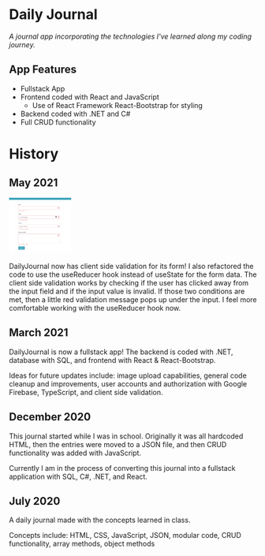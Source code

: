 # Daily Journal

_A journal app incorporating the technologies I've learned along my coding journey._

## App Features

- Fullstack App
- Frontend coded with React and JavaScript
  - Use of React Framework React-Bootstrap for styling
- Backend coded with .NET and C#
- Full CRUD functionality

# History

## May 2021

<img src="./DailyJournal/client/public/validation.png" width=25% height=25%>

DailyJournal now has client side validation for its form! I also refactored the code to use the useReducer hook instead of useState for the form data. The client side validation works by checking if the user has clicked away from the input field and if the input value is invalid. If those two conditions are met, then a little red validation message pops up under the input. I feel more comfortable working with the useReducer hook now.

## March 2021

DailyJournal is now a fullstack app! The backend is coded with .NET, database with SQL, and frontend with React & React-Bootstrap.

Ideas for future updates include: image upload capabilities, general code cleanup and improvements, user accounts and authorization with Google Firebase, TypeScript, and client side validation.

## December 2020

This journal started while I was in school. Originally it was all hardcoded HTML, then the entries were moved to a JSON file, and then CRUD functionality was added with JavaScript.

Currently I am in the process of converting this journal into a fullstack application with SQL, C#, .NET, and React.

## July 2020

A daily journal made with the concepts learned in class.

Concepts include: HTML, CSS, JavaScript, JSON, modular code, CRUD functionality, array methods, object methods
